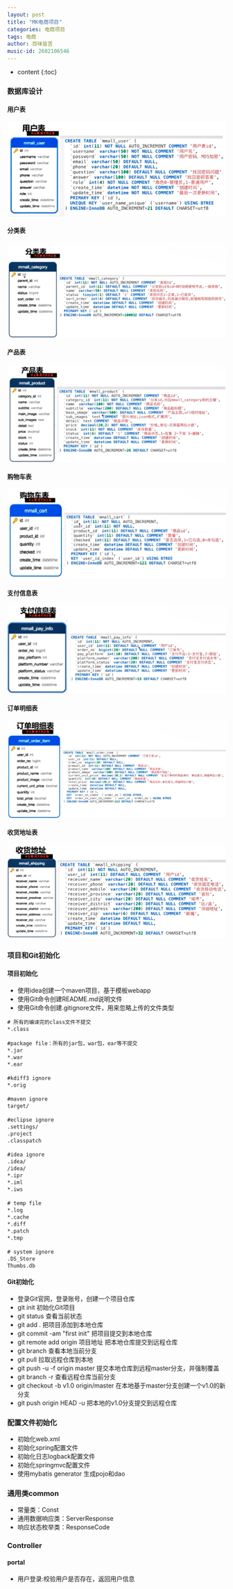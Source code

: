 ```yaml
---
layout: post
title: "MK电商项目"
categories: 电商项目
tags: 电商
author: 百味皆苦
music-id: 2602106546
---
```


* content
{:toc}
### 数据库设计

#### 用户表

![](https://raw.githubusercontent.com/BaiWeiJieKu/BaiWeiJieKu.github.io/master/images/dianshang/dianshangbiao1.png)

#### 分类表

![](https://raw.githubusercontent.com/BaiWeiJieKu/BaiWeiJieKu.github.io/master/images/dianshang/dianshangbiao2.png)

#### 产品表

![](https://raw.githubusercontent.com/BaiWeiJieKu/BaiWeiJieKu.github.io/master/images/dianshang/dianshangbiao3.png)

#### 购物车表

![](https://raw.githubusercontent.com/BaiWeiJieKu/BaiWeiJieKu.github.io/master/images/dianshang/dianshangbiao4.png)

#### 支付信息表

![](https://raw.githubusercontent.com/BaiWeiJieKu/BaiWeiJieKu.github.io/master/images/dianshang/dianshangbiao5.png)

#### 订单明细表

![](https://raw.githubusercontent.com/BaiWeiJieKu/BaiWeiJieKu.github.io/master/images/dianshang/dianshangbiao6.png)

#### 收货地址表

![](https://raw.githubusercontent.com/BaiWeiJieKu/BaiWeiJieKu.github.io/master/images/dianshang/dianshangbiao7.png)

### 项目和Git初始化

#### 项目初始化

- 使用idea创建一个maven项目，基于模板webapp
- 使用Git命令创建README.md说明文件
- 使用Git命令创建.gitignore文件，用来忽略上传的文件类型

```
# 所有的编译完的class文件不提交
*.class

#package file：所有的jar包，war包，ear等不提交
*.jar
*.war
*.ear

#kdiff3 ignore
*.orig

#maven ignore
target/

#eclipse ignore
.settings/
.project
.classpatch

#idea ignore
.idea/
/idea/
*.ipr
*.iml
*.iws

# temp file
*.log
*.cache
*.diff
*.patch
*.tmp

# system ignore
.DS_Store
Thumbs.db

```

#### Git初始化

- 登录Git官网，登录账号，创建一个项目仓库
- git init 初始化Git项目
- git status 查看当前状态
- git add .   把项目添加到本地仓库
- git commit -am "first init"   把项目提交到本地仓库
- git remote add origin 项目地址         把本地仓库提交到远程仓库
- git branch    查看本地当前分支
- git pull 拉取远程仓库到本地
- git push -u -f origin master   提交本地仓库到远程master分支，并强制覆盖
- git branch -r   查看远程仓库当前分支
- git checkout -b v1.0 origin/master    在本地基于master分支创建一个v1.0的新分支
- git push origin HEAD -u     把本地的v1.0分支提交到远程仓库



### 配置文件初始化

- 初始化web.xml
- 初始化spring配置文件
- 初始化日志logback配置文件
- 初始化springmvc配置文件
- 使用mybatis generator 生成pojo和dao

### 通用类common

- 常量类：Const
- 通用数据响应类：ServerResponse
- 响应状态枚举类：ResponseCode

### Controller

#### portal

- 用户登录:校验用户是否存在，返回用户信息